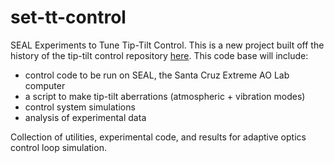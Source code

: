 # set-tt-control

SEAL Experiments to Tune Tip-Tilt Control. This is a new project built off the history of the tip-tilt control repository [here](github.com/aditya-sengupta/tip-tilt-control). This code base will include:

- control code to be run on SEAL, the Santa Cruz Extreme AO Lab computer
- a script to make tip-tilt aberrations (atmospheric + vibration modes)
- control system simulations
- analysis of experimental data

Collection of utilities, experimental code, and results for adaptive optics control loop simulation.

